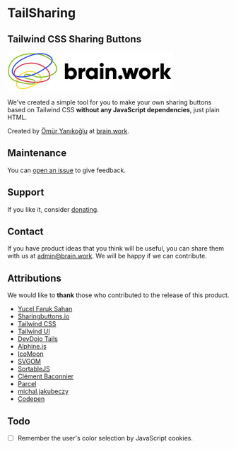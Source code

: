# TailSharing

## Tailwind CSS Sharing Buttons

[![brain.work logo](src/brain.work-logo.svg)](https://brain.work)

We've created a simple tool for you to make your own sharing buttons based on Tailwind CSS **without any JavaScript dependencies**, just plain HTML.

Created by [Ömür Yanıkoğlu](https://twitter.com/hayatbiralem) at [brain.work](https://brain.work/).

## Maintenance

You can [open an issue](https://github.com/hayatbiralem/tailsharing/issues) to give feedback.

## Support

If you like it, consider [donating](https://www.patreon.com/hayatbiralem).

## Contact

If you have product ideas that you think will be useful, you can share them with us at [admin@brain.work](mailto:admin@brain.work). We will be happy if we can contribute.

## Attributions

We would like to **thank** those who contributed to the release of this product.

- [Yucel Faruk Sahan](https://twitter.com/yucelfaruksahan)
- [Sharingbuttons.io](https://sharingbuttons.io/)
- [Tailwind CSS](https://tailwindcss.com/)
- [Tailwind UI](https://tailwindui.com/)
- [DevDojo Tails](https://devdojo.com/tails)
- [Alphine.js](https://alpinejs.dev/)
- [IcoMoon](https://icomoon.io/)
- [SVGOM](https://jakearchibald.github.io/svgomg/)
- [SortableJS](https://github.com/SortableJS/Sortable)
- [Clément Baconnier](https://stackoverflow.com/a/67176013/1227926)
- [Parcel](https://parceljs.org/)
- [michal.jakubeczy](https://stackoverflow.com/a/60338028/1227926)
- [Codepen](https://blog.codepen.io/documentation/prefill/)

## Todo

- [ ] Remember the user's color selection by JavaScript cookies.